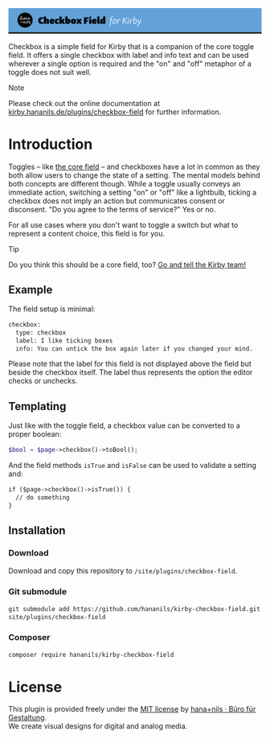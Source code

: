 ![Kirby Checkbox Field](.github/title.png)

Checkbox is a simple field for Kirby that is a companion of the core toggle field. It offers a single checkbox with label and info text and can be used wherever a single option is required and the "on" and "off" metaphor of a toggle does not suit well.

> [!NOTE]
> Please check out the online documentation at [kirby.hananils.de/plugins/checkbox-field](https://kirby.hananils.de/plugins/checkbox-field) for further information.

# Introduction

Toggles – like [the core field](https://getkirby.com/docs/reference/panel/fields/toggle) – and checkboxes have a lot in common as they both allow users to change the state of a setting. The mental models behind both concepts are different though. While a toggle usually conveys an immediate action, switching a setting "on" or "off" like a lightbulb, ticking a checkbox does not imply an action but communicates consent or disconsent. "Do you agree to the terms of service?" Yes or no.

For all use cases where you don't want to toggle a switch but what to represent a content choice, this field is for you.

> [!TIP]  
> Do you think this should be a core field, too? [Go and tell the Kirby team!](https://feedback.getkirby.com/)

## Example

The field setup is minimal:

```
checkbox:
  type: checkbox
  label: I like ticking boxes
  info: You can untick the box again later if you changed your mind.
```

Please note that the label for this field is not displayed above the field but beside the checkbox itself. The label thus represents the option the editor checks or unchecks.

## Templating

Just like with the toggle field, a checkbox value can be converted to a proper boolean:

```php
$bool = $page->checkbox()->toBool();
```

And the field methods `isTrue` and `isFalse` can be used to validate a setting and:

```
if ($page->checkbox()->isTrue()) {
  // do something
}
```

## Installation

### Download

Download and copy this repository to `/site/plugins/checkbox-field`.

### Git submodule

```
git submodule add https://github.com/hananils/kirby-checkbox-field.git site/plugins/checkbox-field
```

### Composer

```
composer require hananils/kirby-checkbox-field
```

# License

This plugin is provided freely under the [MIT license](LICENSE.md) by [hana+nils · Büro für Gestaltung](https://hananils.de).  
We create visual designs for digital and analog media.
